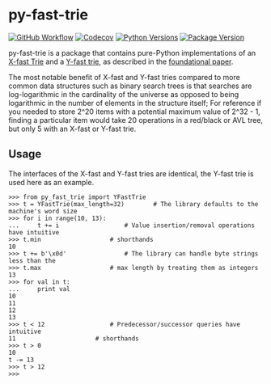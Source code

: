 py-fast-trie
============

[![GitHub Workflow](https://img.shields.io/github/workflow/status/mischif/py-fast-trie/CI?logo=github&style=for-the-badge)](https://github.com/mischif/py-fast-trie/actions)
[![Codecov](https://img.shields.io/codecov/c/github/mischif/py-fast-trie?logo=codecov&style=for-the-badge)](https://codecov.io/gh/mischif/py-fast-trie)
[![Python Versions](https://img.shields.io/pypi/pyversions/py-fast-trie?style=for-the-badge)](https://pypi.org/project/py-fast-trie/)
[![Package Version](https://img.shields.io/pypi/v/py-fast-trie?style=for-the-badge)](https://pypi.org/project/py-fast-trie/)

py-fast-trie is a package that contains pure-Python implementations of an [X-fast Trie](https://en.wikipedia.org/wiki/X-fast_trie) and a [Y-fast trie](https://en.wikipedia.org/wiki/Y-fast_trie), as described in the [foundational paper](https://sci-hub.tw/10.1016/0020-0190%2883%2990075-3).

The most notable benefit of X-fast and Y-fast tries compared to more common data structures such as binary search trees is that searches are log-logarithmic in the cardinality of the universe as opposed to being logarithmic in the number of elements in the structure itself; For reference if you needed to store 2^20 items with a potential maximum value of 2^32 - 1, finding a particular item would take 20 operations in a red/black or AVL tree, but only 5 with an X-fast or Y-fast trie.

Usage
-----

The interfaces of the X-fast and Y-fast tries are identical, the Y-fast trie is used here as an example.

	>>> from py_fast_trie import YFastTrie
	>>> t = YFastTrie(max_length=32)		# The library defaults to the machine's word size
	>>> for i in range(10, 13):
	...     t += i					# Value insertion/removal operations have intuitive
	>>> t.min					# shorthands
	10
	>>> t += b'\x0d'				# The library can handle byte strings less than the
	>>> t.max					# max length by treating them as integers
	13
	>>> for val in t:
	...     print val
	10
	11
	12
	13
	>>> t < 12					# Predecessor/successor queries have intuitive
	11						# shorthands
	>>> t > 0
	10
	t -= 13
	>>> t > 12
	>>>
